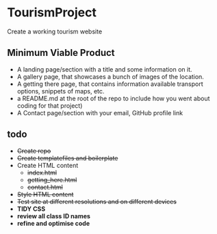 # TourismProject
Create a working tourism website
## Minimum Viable Product
-   A landing page/section with a title and some information on it.
-   A gallery page, that showcases a bunch of images of the location.
-   A getting there page, that contains information available transport options, snippets of maps, etc.
-   a README.md at the root of the repo to include how you went about coding for that project)
-   A Contact page/section with your email, GitHub profile link

## todo
- ~~Create repo~~
- ~~Create templatefiles and boilerplate~~
- Create HTML content
    - ~~index.html~~
    - ~~getting_here.html~~
    - ~~contact.html~~
- ~~Style HTML content~~
- ~~Test site at different resolutions and on different devices~~
- **TIDY CSS**
- **review all class ID names**
- **refine and optimise code**
